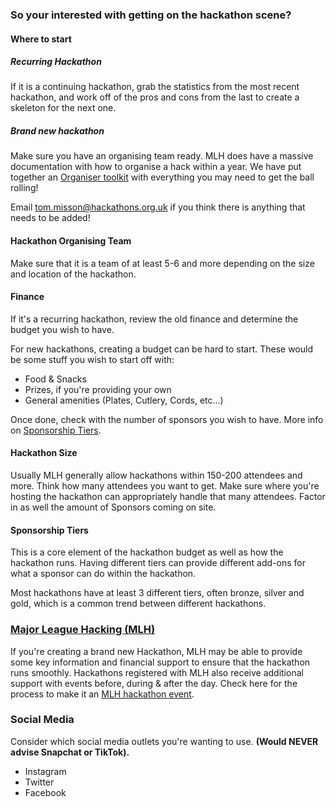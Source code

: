 ### So your interested with getting on the hackathon scene?
#### Where to start
##### Recurring Hackathon
If it is a continuing hackathon, grab the statistics from the most recent hackathon, and work off of the pros and cons from the last to create a skeleton for the next one.
##### Brand new hackathon
Make sure you have an organising team ready. MLH does have a massive documentation with how to organise a hack within a year. We have  put together an [Organiser toolkit](https://drive.google.com/uc?export=download&id=ttps://drive.google.com/drive/u/2/folders/1iIOneyeHVOUFHOfWB-psFwDIbxBxRgF) with everything you may need to get the ball rolling!  

Email [tom.misson@hackathons.org.uk](mailto:tom.misson@hackathons.org.uk) if you think there is anything that needs to be added!

#### Hackathon Organising Team
Make sure that it is a team of at least 5-6 and more depending on the size and location of the hackathon.

#### Finance
If it's a recurring hackathon, review the old finance and determine the budget you wish to have.

For new hackathons, creating a budget can be hard to start. These would be some stuff you wish to start off with:

* Food & Snacks
* Prizes, if you're providing your own
* General amenities (Plates, Cutlery, Cords, etc...)

Once done, check with the number of sponsors you wish to have. More info on [Sponsorship Tiers](/organise/sponsorship/#sponsorship-tiers).

#### Hackathon Size
Usually MLH generally allow hackathons within 150-200 attendees and more. Think how many attendees you want to get. Make sure where you're hosting the hackathon can appropriately handle that many attendees. Factor in as well the amount of Sponsors coming on site.

#### Sponsorship Tiers
This is a core element of the hackathon budget as well as how the hackathon runs. Having different tiers can provide different add-ons for what a sponsor can do within the hackathon.

Most hackathons have at least 3 different tiers, often bronze, silver and gold, which is a common trend between different hackathons.


### [Major League Hacking (MLH)](https://mlh.io)
If you're creating a brand new Hackathon, MLH may be able to provide some key information and financial support to ensure that the hackathon runs smoothly.
Hackathons registered with MLH also receive additional support with events before, during & after the day. Check here for the process to make it an [MLH hackathon event](https://mlh.io/).

### Social Media
Consider which social media outlets you're wanting to use.
__(Would NEVER advise Snapchat or TikTok).__

* Instagram
* Twitter
* Facebook

